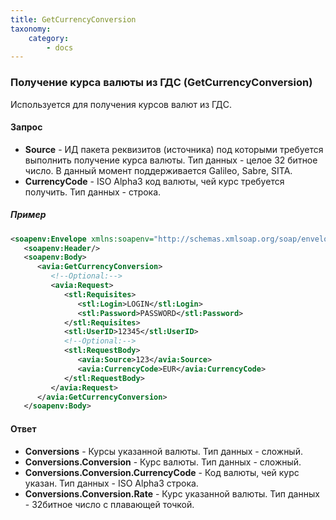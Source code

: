 ```yaml
---
title: GetCurrencyConversion
taxonomy:
    category:
        - docs
---
```


### Получение курса валюты из ГДС (GetCurrencyConversion)

Используется для получения курсов валют из ГДС.

#### Запрос

-   **Source** - ИД пакета реквизитов (источника) под которыми требуется выполнить получение курса валюты. Тип данных - целое 32 битное число. В данный момент поддерживается Galileo, Sabre, SITA.
-   **CurrencyCode** - ISO Alpha3 код валюты, чей курс требуется получить. Тип данных - строка.

##### Пример

```xml
<soapenv:Envelope xmlns:soapenv="http://schemas.xmlsoap.org/soap/envelope/" xmlns:avia="http://nemo-ibe.com/Avia" xmlns:stl="http://nemo-ibe.com/STL">
   <soapenv:Header/>
   <soapenv:Body>
      <avia:GetCurrencyConversion>
         <!--Optional:-->
         <avia:Request>
            <stl:Requisites>
               <stl:Login>LOGIN</stl:Login>
               <stl:Password>PASSWORD</stl:Password>
            </stl:Requisites>
            <stl:UserID>12345</stl:UserID>
            <!--Optional:-->
            <stl:RequestBody>
               <avia:Source>123</avia:Source>
               <avia:CurrencyCode>EUR</avia:CurrencyCode>
            </stl:RequestBody>
         </avia:Request>
      </avia:GetCurrencyConversion>
   </soapenv:Body>
```

#### Ответ

-   **Conversions** - Курсы указанной валюты. Тип данных - сложный.
-   **Conversions.Conversion** - Курс валюты. Тип данных - сложный.
-   **Conversions.Conversion.CurrencyCode** - Код валюты, чей курс указан. Тип данных - ISO Alpha3 строка.
-   **Conversions.Conversion.Rate** - Курс указанной валюты. Тип данных - 32битное число с плавающей точкой.